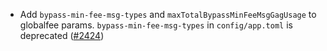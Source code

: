 - Add `bypass-min-fee-msg-types` and `maxTotalBypassMinFeeMsgGagUsage` to
  globalfee params. `bypass-min-fee-msg-types` in `config/app.toml` is deprecated ([\#2424](https://github.com/cosmos/gaia/pull/2424))